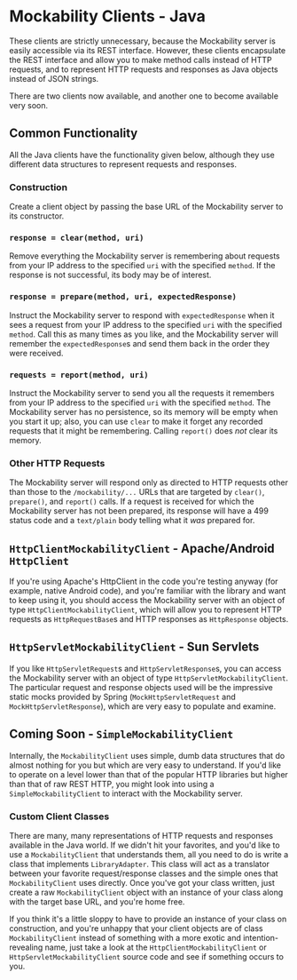 # Mockability Clients - Java

These clients are strictly unnecessary, because the Mockability server is easily accessible via its REST interface.
However, these clients encapsulate the REST interface and allow you to make method calls instead of HTTP requests,
and to represent HTTP requests and responses as Java objects instead of JSON strings.

There are two clients now available, and another one to become available very soon.

## Common Functionality
All the Java clients have the functionality given below, although they use different data structures to represent
requests and responses.

### Construction
Create a client object by passing the base URL of the Mockability server to its constructor.

### `response = clear(method, uri)`
Remove everything the Mockability server is remembering about requests from your IP address to the specified `uri`
with the specified `method`.  If the response is not successful, its body may be of interest.

### `response = prepare(method, uri, expectedResponse)`
Instruct the Mockability server to respond with `expectedResponse` when it sees a request from your IP address to
the specified `uri` with the specified `method`.  Call this as many times as you like, and the Mockability server
will remember the `expectedResponse`s and send them back in the order they were received.

### `requests = report(method, uri)`
Instruct the Mockability server to send you all the requests it remembers from your IP address to the specified `uri`
with the specified `method`.  The Mockability server has no persistence, so its memory will be empty when you
start it up; also, you can use `clear` to make it forget any recorded requests that it might be remembering.  Calling
`report()` does *not* clear its memory.

### Other HTTP Requests
The Mockability server will respond only as directed to HTTP requests other than those to the `/mockability/...` URLs
that are targeted by `clear()`, `prepare()`, and `report()` calls.  If a request is received for which the Mockability
server has not been prepared, its response will have a 499 status code and a `text/plain` body telling what it *was*
prepared for.

## `HttpClientMockabilityClient` - Apache/Android `HttpClient`
If you're using Apache's HttpClient in the code you're testing anyway (for example, native Android code), and you're
familiar with the library and want to keep using it, you should access the Mockability server with an object of type
`HttpClientMockabilityClient`, which will allow you to represent HTTP requests as `HttpRequestBase`s and HTTP responses
as `HttpResponse` objects.

## `HttpServletMockabilityClient` - Sun Servlets
If you like `HttpServletRequest`s and `HttpServletResponse`s, you can access the Mockability server with an object of
type `HttpServletMockabilityClient`.  The particular request and response objects used will be the impressive static
mocks provided by Spring (`MockHttpServletRequest` and `MockHttpServletResponse`), which are very easy to populate and
examine.

## Coming Soon - `SimpleMockabilityClient`
Internally, the `MockabilityClient` uses simple, dumb data structures that do almost nothing for you but which are
very easy to understand.  If you'd like to operate on a level lower than that of the popular HTTP libraries but higher
than that of raw REST HTTP, you might look into using a `SimpleMockabilityClient` to interact with the Mockability
server.

### Custom Client Classes
There are many, many representations of HTTP requests and responses available in the Java world.  If we didn't hit
your favorites, and you'd like to use a `MockabilityClient` that understands them, all you need to do is write a
class that implements `LibraryAdapter`.  This class will act as a translator between your favorite request/response
classes and the simple ones that `MockabilityClient` uses directly.  Once you've got your class written, just
create a raw `MockabilityClient` object with an instance of your class along with the target base URL, and you're
home free.

If you think it's a little sloppy to have to provide an instance of your class on construction, and you're unhappy
that your client objects are of class `MockabilityClient` instead of something with a more exotic and
intention-revealing name, just take a look at the `HttpClientMockabilityClient` or `HttpServletMockabilityClient`
source code and see if something occurs to you.
